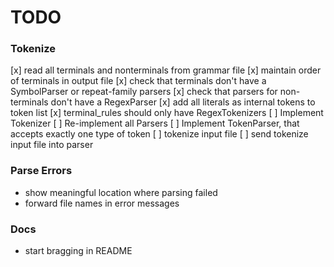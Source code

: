 # TODO

### Tokenize
[x] read all terminals and nonterminals from grammar file
[x] maintain order of terminals in output file
[x] check that terminals don't have a SymbolParser or repeat-family parsers
[x] check that parsers for non-terminals don't have a RegexParser
[x] add all literals as internal tokens to token list
[x] terminal_rules should only have RegexTokenizers
[ ] Implement Tokenizer
[ ] Re-implement all Parsers
[ ] Implement TokenParser, that accepts exactly one type of token
[ ] tokenize input file
[ ] send tokenize input file into parser

### Parse Errors
- show meaningful location where parsing failed
- forward file names in error messages

### Docs
- start bragging in README
